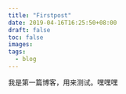```yaml
---
title: "Firstpost"
date: 2019-04-16T16:25:50+08:00
draft: false
toc: false
images:
tags:
  - blog
---
```

我是第一篇博客，用来测试。嘿嘿嘿
